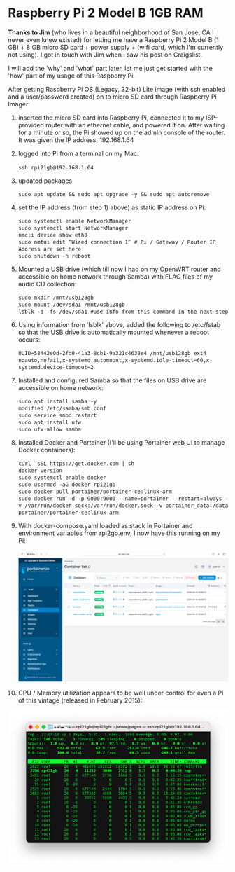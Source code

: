 # Raspberry Pi 2 Model B 1GB RAM

**Thanks to Jim** (who lives in a beautiful neighborhood of San Jose, CA I never even knew existed) for letting me have a Raspberry Pi 2 Model B (1 GB) + 8 GB micro SD card + power supply + (wifi card, which I'm currently not using). I got in touch with Jim when I saw his post on Craigslist.

I will add  the 'why' and 'what' part later, let me just get started with the 'how' part of my usage of this Raspberry Pi.

After getting Raspberry Pi OS (Legacy, 32-bit) Lite image (with ssh enabled and a user/password created) on to micro SD card through Raspberry Pi Imager:

1) inserted the micro SD card into Raspberry Pi, connected it to my ISP-provided router with an ethernet cable, and powered it on. After waiting for a minute or so, the Pi showed up on the admin console of the router. It was given the IP address, 192.168.1.64

2) logged into Pi from a terminal on my Mac:

    ```ssh rpi21gb@192.168.1.64```

3) updated packages

    ```
    sudo apt update && sudo apt upgrade -y && sudo apt autoremove
    ```

4) set the IP address (from step 1) above) as static IP address on Pi:
    ```
    sudo systemctl enable NetworkManager
    sudo systemctl start NetworkManager
    nmcli device show eth0
    sudo nmtui edit “Wired connection 1” # Pi / Gateway / Router IP Address are set here
    sudo shutdown -h reboot
    ```

5) Mounted a USB drive (which till now I had on my OpenWRT router and accessible on home network through Samba) with FLAC files of my audio CD collection:
    ```
    sudo mkdir /mnt/usb128gb
    sudo mount /dev/sda1 /mnt/usb128gb
    lsblk -d -fs /dev/sda1 #use info from this command in the next step
    ```

6) Using information from 'lsblk' above, added the following to /etc/fstab so that the USB drive is automatically mounted whenever a reboot occurs:
    ```
    UUID=58442e0d-2fd0-41a3-8cb1-9a321c4638e4 /mnt/usb128gb ext4 noauto,nofail,x-systemd.automount,x-systemd.idle-timeout=60,x-systemd.device-timeout=2
    ```

7) Installed and configured Samba so that the files on USB drive are accessible on home network:
    ```
    sudo apt install samba -y
    modified /etc/samba/smb.conf
    sudo service smbd restart
    sudo apt install ufw
    sudo ufw allow samba
    ```
8) Installed Docker and Portainer (I'll be using Portainer web UI to manage Docker containers):
    ```
    curl -sSL https://get.docker.com | sh
    docker version
    sudo systemctl enable docker
    sudo usermod -aG docker rpi21gb
    sudo docker pull portainer/portainer-ce:linux-arm
    sudo docker run -d -p 9000:9000 --name=portainer --restart=always -v /var/run/docker.sock:/var/run/docker.sock -v portainer_data:/data portainer/portainer-ce:linux-arm
    ```
9) With docker-compose.yaml loaded as stack in Portainer and environment variables from rpi2gb.env, I now have this running on my Pi:

    ![containers in portainer](images/screenshots/portainer_3.png)

10) CPU / Memory utilization appears to be well under control for even a Pi of this vintage (released in February 2015):

![containers in portainer](images/screenshots/top_1.png)